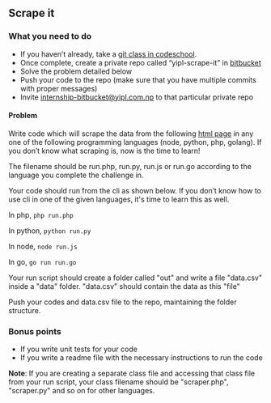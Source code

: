## Scrape it

### What you need to do

* If you haven’t already, take a [git class in codeschool](https://www.codeschool.com/courses/try-git).
* Once complete, create a private repo called “yipl-scrape-it” in [bitbucket](https://bitbucket.org)
* Solve the problem detailed below
* Push your code to the repo (make sure that you have multiple commits with proper messages) 
* Invite internship-bitbucket@yipl.com.np to that particular private repo

#### Problem

Write code which will scrape the data from the following [html page](https://cdn.rawgit.com/younginnovations/internship-challenges/master/data-analysis/scrape-it/exampledata.html) in any one of the following programming languages (node, python, php, golang). If you don’t know what scraping is, now is the time to learn! 

The filename should be run.php, run.py, run.js or run.go according to the language you complete the challenge in. 

Your code should run from the cli as shown below. If you don’t know how to use cli in one of the given languages, it's time to learn this as well. 

In php, 
`php run.php`

In python, 
`python run.py`

In node,
`node run.js`

In go,
`go run run.go`

Your run script should create a folder called "out" and write a file "data.csv" inside a "data" folder.
"data.csv" should contain the data as this "file"

Push your codes and data.csv file to the repo, maintaining the folder structure.

### Bonus points

* If you write unit tests for your code
* If you write a readme file with the necessary instructions to run the code

**Note**: If you are creating a separate class file and accessing that class file from your run script, your class filename should be "scraper.php", "scraper.py" and so on for other languages. 


